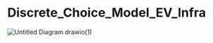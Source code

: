 # Discrete_Choice_Model_EV_Infra

![Untitled Diagram drawio(1)](https://github.com/avikalsagar/Discrete_Choice_Model_EV_Infra/assets/73018081/0ff5c733-88ab-48ef-a12a-d3835cfcb740)
